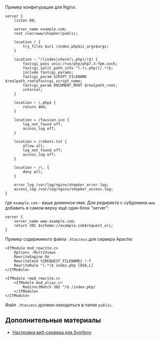 Пример конфигурации для Nginx:

~~~
server {
    listen 80;

    server_name example.com;
    root /var/www/shopker/public;

    location / {
        try_files $uri /index.php$is_args$args;
    }

    location ~ ^/(index|check)\.php(/|$) {
        fastcgi_pass unix:/run/php/php7.3-fpm.sock;
        fastcgi_split_path_info ^(.+\.php)(/.*)$;
        include fastcgi_params;
        fastcgi_param SCRIPT_FILENAME $realpath_root$fastcgi_script_name;
        fastcgi_param DOCUMENT_ROOT $realpath_root;
        internal;
    }
    
    location ~ \.php$ {
        return 404;
    }
    
    location = /favicon.ico {
        log_not_found off;
        access_log off;
    }

    location = /robots.txt {
        allow all;
        log_not_found off;
        access_log off;
    }

    location ~ /\. {
        deny all;
    }

    error_log /var/log/nginx/shopker_error.log;
    access_log /var/log/nginx/shopker_access.log;
}
~~~
где ``example.com`` - ваше доменное имя.
Для редиректа с субдомена ``www`` добавить в самом верху ещё один блок "server":
~~~
server {
    server_name www.example.com;
    return 301 $scheme://example.com$request_uri;
}
~~~

Пример содержимого файла ``.htaccess`` для сервера Apache:
~~~
<IfModule mod_rewrite.c>
    Options -MultiViews
    RewriteEngine On
    RewriteCond %{REQUEST_FILENAME} !-f
    RewriteRule ^(.*)$ index.php [QSA,L]
</IfModule>

<IfModule !mod_rewrite.c>
    <IfModule mod_alias.c>
        RedirectMatch 302 ^/$ /index.php/
    </IfModule>
</IfModule>
~~~

Файл ``.htaccess`` должен находиться в папке ``public``.

Дополнительные материалы
------------------------
- [Настройки веб-сервера для Symfony](https://symfony.com/doc/current/setup/web_server_configuration.html)

